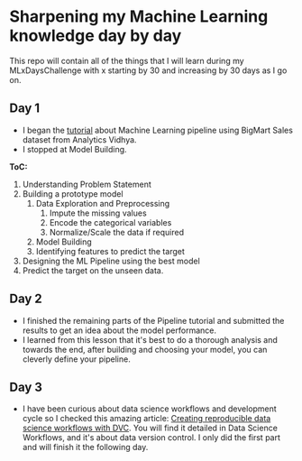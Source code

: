 # Sharpening my Machine Learning knowledge day by day
This repo will contain all of the things that I will learn during my MLxDaysChallenge with x starting by 30 and increasing by 30 days as I go on.

## Day 1
- I began the [tutorial](https://www.analyticsvidhya.com/blog/2020/01/build-your-first-machine-learning-pipeline-using-scikit-learn/?utm_source=feedburner) about Machine Learning pipeline using BigMart Sales dataset from Analytics Vidhya.
- I stopped at Model Building.  

**ToC:** 
1. Understanding Problem Statement
2. Building a prototype model
    1. Data Exploration and Preprocessing
        1. Impute the missing values
        2. Encode the categorical variables
        3. Normalize/Scale the data if required
    2. Model Building
    3. Identifying features to predict the target
3. Designing the ML Pipeline using the best model
4. Predict the target on the unseen data.
  
## Day 2
- I finished the remaining parts of the Pipeline tutorial and submitted the results to get an idea about the model performance.
- I learned from this lesson that it's best to do a thorough analysis and towards the end, after building and choosing your model, you can cleverly define your pipeline.

## Day 3
- I have been curious about data science workflows and development cycle so I checked this amazing article: 
[Creating reproducible data science workflows with DVC](https://medium.com/y-data-stories/creating-reproducible-data-science-workflows-with-dvc-3bf058e9797b).
You will find it detailed in Data Science Workflows, and it's about data version control. I only did the first part and will finish it the following day. 
